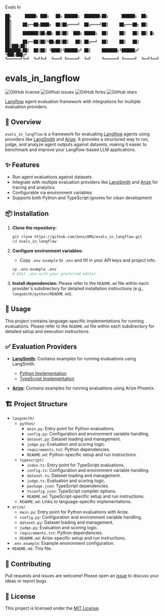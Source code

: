 Evals In
```
██╗      █████╗ ███╗   ██╗ ██████╗  ███████╗██╗      ██████╗  ██╗    ██╗
██║     ██╔══██╗████╗  ██║██╔════╝  ██╔════╝██║     ██╔═══██╗ ██║    ██║
██║     ███████║██╔██╗ ██║██║  ███╗ █████╗  ██║     ██║   ██║ ██║ █╗ ██║
██║     ██╔══██║██║╚██╗██║██║   ██║ ██╔══╝  ██║     ██║   ██║ ██║███╗██║
███████╗██║  ██║██║ ╚████║╚██████╔╝ ██║     ███████╗╚██████╔╝ ╚███╔███╔╝
╚══════╝╚═╝  ╚═╝╚═╝  ╚═══╝ ╚═════╝  ╚═╝     ╚══════╝ ╚═════╝  ╚══╝╚══╝
```

# evals_in_langflow

![GitHub license](https://img.shields.io/github/license/SonicDMG/evals_in_langflow)
![GitHub issues](https://img.shields.io/github/issues/SonicDMG/evals_in_langflow)
![GitHub forks](https://img.shields.io/github/forks/SonicDMG/evals_in_langflow)
![GitHub stars](https://img.shields.io/github/stars/SonicDMG/evals_in_langflow)

[Langflow](https://langflow.org/) agent evaluation framework with integrations for multiple evaluation providers.

## 🌟 Overview

`evals_in_langflow` is a framework for evaluating [Langflow](https://langflow.org/) agents using providers like [LangSmith](https://www.langchain.com/langsmith) and [Arize](https://arize.com/). It provides a structured way to run, judge, and analyze agent outputs against datasets, making it easier to benchmark and improve your Langflow-based LLM applications.

## ✨ Features
- Run agent evaluations against datasets
- Integrate with multiple evaluation providers like [LangSmith](https://www.langchain.com/langsmith) and [Arize](https://arize.com/) for tracing and analytics
- Configurable via environment variables
- Supports both Python and TypeScript ignores for clean development

## 📦 Installation

1.  **Clone the repository:**
    ```bash
    git clone https://github.com/SonicDMG/evals_in_langflow.git
    cd evals_in_langflow
    ```

2.  **Configure environment variables:**
    - Copy `.env.example` to `.env` and fill in your API keys and project info.
    ```bash
    cp .env.example .env
    # Edit .env with your preferred editor
    ```

3.  **Install dependencies:**
    Please refer to the `README.md` file within each provider's subdirectory for detailed installation instructions (e.g., `langsmith/python/README.md`).

## 🚀 Usage

This project contains language-specific implementations for running evaluations. Please refer to the `README.md` file within each subdirectory for detailed setup and execution instructions.

## ✅ Evaluation Providers

-   **[LangSmith](./langsmith/README.md)**: Contains examples for running evaluations using LangSmith.
    -   [Python Implementation](./langsmith/python/README.md)
    -   [TypeScript Implementation](./langsmith/typescript/README.md)

-   **[Arize](./arize/README.md)**: Contains examples for running evaluations using Arize Phoenix.


## 🏗️ Project Structure
- `langsmith/`
  - `python/`
    - `main.py`: Entry point for Python evaluations.
    - `config.py`: Configuration and environment variable handling.
    - `dataset.py`: Dataset loading and management.
    - `judge.py`: Evaluation and scoring logic.
    - `requirements.txt`: Python dependencies.
    - `README.md`: Python-specific setup and run instructions.
  - `typescript/`
    - `index.ts`: Entry point for TypeScript evaluations.
    - `config.ts`: Configuration and environment variable handling.
    - `dataset.ts`: Dataset loading and management.
    - `judge.ts`: Evaluation and scoring logic.
    - `package.json`: TypeScript dependencies.
    - `tsconfig.json`: TypeScript compiler options.
    - `README.md`: TypeScript-specific setup and run instructions.
  - `README.md`: Links to language-specific implementations.
- `arize/`
  - `main.py`: Entry point for Python evaluations with Arize.
  - `config.py`: Configuration and environment variable handling.
  - `dataset.py`: Dataset loading and management.
  - `judge.py`: Evaluation and scoring logic.
  - `requirements.txt`: Python dependencies.
  - `README.md`: Arize-specific setup and run instructions.
- `.env.example`: Example environment configuration.
- `README.md`: This file.

## 🙌 Contributing
Pull requests and issues are welcome! Please open an [issue](https://github.com/SonicDMG/evals_in_langflow/issues) to discuss your ideas or report bugs.

## 📜 License
This project is licensed under the [MIT License](https://choosealicense.com/licenses/mit/).
